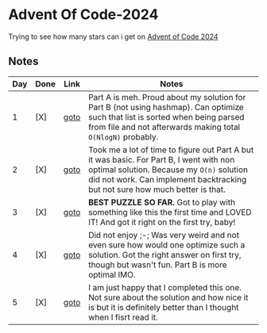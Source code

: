 # Advent Of Code-2024

Trying to see how many stars can i get on [Advent of Code 2024](https://adventofcode.com/2024/)

## Notes

| Day | Done | Link | Notes |
| --- | ---- | ---- | ----- |
| 1   | [X]  | [goto](https://adventofcode.com/2024/day/1) | Part A is meh. Proud about my solution for Part B (not using hashmap). Can optimize such that list is sorted when being parsed from file and not afterwards making total `O(NlogN)` probably.
| 2   | [X]  | [goto](https://adventofcode.com/2024/day/2) | Took me a lot of time to figure out Part A but it was basic. For Part B, I went with non optimal solution. Because my `O(n)` solution did not work. Can implement backtracking but not sure how much better is that.
| 3   | [X]  | [goto](https://adventofcode.com/2024/day/3) | **BEST PUZZLE SO FAR.** Got to play with something like this the first time and LOVED IT! And got it right on the first try, baby!
| 4   | [X]  | [goto](https://adventofcode.com/2024/day/4) | Did not enjoy ;-; Was very weird and not even sure how would one optimize such a solution. Got the right answer on first try, though but wasn't fun. Part B is more optimal IMO.
| 5   | [X]  | [goto](https://adventofcode.com/2024/day/5) | I am just happy that I completed this one. Not sure about the solution and how nice it is but it is definitely better than I thought when I fisrt read it.
